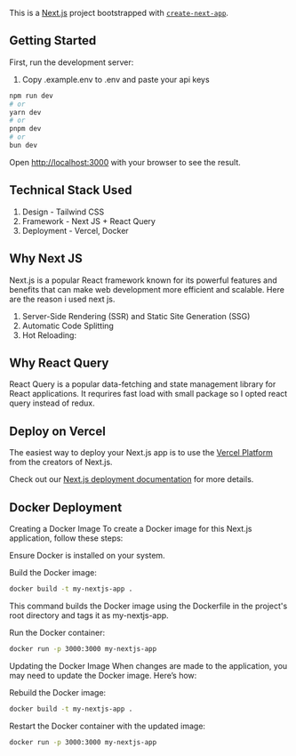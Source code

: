 This is a [Next.js](https://nextjs.org/) project bootstrapped with [`create-next-app`](https://github.com/vercel/next.js/tree/canary/packages/create-next-app).

## Getting Started

First, run the development server:

1. Copy .example.env to .env and paste your api keys

```bash
npm run dev
# or
yarn dev
# or
pnpm dev
# or
bun dev
```

Open [http://localhost:3000](http://localhost:3000) with your browser to see the result.


## Technical Stack Used

1. Design - Tailwind CSS 
2. Framework - Next JS + React Query
3. Deployment - Vercel, Docker

## Why Next JS

Next.js is a popular React framework known for its powerful features and benefits that can make web development more efficient and scalable. Here are the reason i used next js.
1. Server-Side Rendering (SSR) and Static Site Generation (SSG)
2. Automatic Code Splitting
3. Hot Reloading: 


## Why React Query 

React Query is a popular data-fetching and state management library for React applications. It requrires fast load with small package so I opted react query instead of redux.

## Deploy on Vercel

The easiest way to deploy your Next.js app is to use the [Vercel Platform](https://vercel.com/new?utm_medium=default-template&filter=next.js&utm_source=create-next-app&utm_campaign=create-next-app-readme) from the creators of Next.js.

Check out our [Next.js deployment documentation](https://nextjs.org/docs/deployment) for more details.

## Docker Deployment

Creating a Docker Image
To create a Docker image for this Next.js application, follow these steps:

Ensure Docker is installed on your system.

Build the Docker image:

```bash
docker build -t my-nextjs-app .
```

This command builds the Docker image using the Dockerfile in the project's root directory and tags it as my-nextjs-app.

Run the Docker container:

```bash
docker run -p 3000:3000 my-nextjs-app
```

Updating the Docker Image
When changes are made to the application, you may need to update the Docker image. Here’s how:

Rebuild the Docker image:

```bash
docker build -t my-nextjs-app .
```

Restart the Docker container with the updated image:

```bash
docker run -p 3000:3000 my-nextjs-app
```
